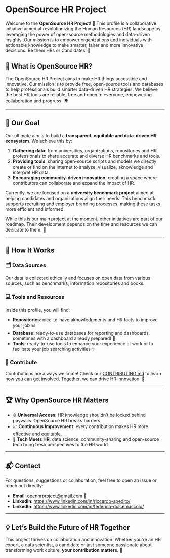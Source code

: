 # OpenSource HR Project

Welcome to the **OpenSource HR Project**! 🎉 This profile is a collaborative initiative aimed at revolutionizing the Human Resources (HR) landscape by leveraging the power of open-source methodologies and data-driven insights. Our mission is to empower organizations and individuals with actionable knowledge to make smarter, fairer and more innovative decisions. Be them HRs or Candidates! 🚀

## 🌟 What is OpenSource HR?
The OpenSource HR Project aims to make HR things accessible and innovative. Our mission is to provide free, open-source tools and databases to help professionals build smarter data-driven HR strategies. We believe the best HR tools are reliable, free and open to everyone, empowering collaboration and progress. 🌍

---

## 🎯 Our Goal
Our ultimate aim is to build a **transparent, equitable and data-driven HR ecosystem**. We achieve this by:

1. **Gathering data**: from universities, organizations, repositories and HR professionals to share accurate and diverse HR benchmarks and tools.
2. **Providing tools**: sharing open-source scripts and models we directly create or find on the internet to analyze, visualize, aknowledge and interpret HR data.
3. **Encouraging community-driven innovation**: creating a space where contributors can collaborate and expand the impact of HR.

Currently, we are focused on a **university benchmark project** aimed at helping candidates and organizations align their needs. This benchmark supports recruiting and employer branding processes, making these tasks more efficient and informed.

While this is our main project at the moment, other initiatives are part of our roadmap. Their development depends on the time and resources we can dedicate to them. 🚀

---

## 🔧 How It Works

### 🗂️ Data Sources
Our data is collected ethically and focuses on open data from various sources, such as benchmarks, information repositories and books.

### 💻 Tools and Resources
Inside this profile, you will find:

- **Repositories**: nice-to-have aknowledgments and HR facts to improve your job 📊
- **Database**: ready-to-use databases for reporting and dashboards, sometimes with a dashboard already prepared! 📝
- **Tools**: ready-to-use tools to enhance your experience at work or to facilitate your job searching activities ✨

### 🙌 Contribute
Contributions are always welcome! Check our [CONTRIBUTING.md](#) to learn how you can get involved. Together, we can drive HR innovation. 🌱

---

## 🏆 Why OpenSource HR Matters

- 🌐 **Universal Access**: HR knowledge shouldn’t be locked behind paywalls. OpenSource HR breaks barriers.
- 📈 **Continuous Improvement**: every contribution makes HR more effective and equitable.
- 🤖 **Tech Meets HR**: data science, community-sharing and open-source tech bring fresh perspectives to the HR world.

---

## 📬 Contact
For questions, suggestions or collaboration, feel free to open an issue or reach out directly:

- **Email**: openhrproject@gmail.com 📧
- **LinkedIn**: https://www.linkedin.com/in/riccardo-spedito/
- **LinkedIn**: https://www.linkedin.com/in/federica-dolcemascolo/

---

## 💡 Let’s Build the Future of HR Together
This project thrives on collaboration and innovation. Whether you're an HR expert, a data scientist, a candidate or just someone passionate about transforming work culture, **your contribution matters**. 🌟
